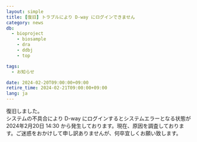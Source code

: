 ```yaml
---
layout: simple
title: [復旧] トラブルにより D-way にログインできません
category: news
db:
  - bioproject
	- biosample
	- dra
	- ddbj
	- top

tags:
  - お知らせ

date: 2024-02-20T09:00:00+09:00
retire_time: 2024-02-21T09:00:00+09:00
lang: ja
---
```


復旧しました。  
システムの不具合により D-way にログインするとシステムエラーとなる状態が2024年2月20日 14:30 から発生しております。現在、原因を調査しております。ご迷惑をおかけして申し訳ありませんが、何卒宜しくお願い致します。

